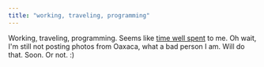 ```yaml
---
title: "working, traveling, programming"
---
```


Working, traveling, programming. Seems like [time well
spent](http://alexmaccaw.co.uk/posts/traveling_writing_programming) to me. Oh
wait, I'm still not posting photos from Oaxaca, what a bad person I am. Will
do that. Soon. Or not. :)


